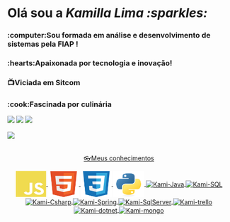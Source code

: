 <h1>Olá sou a <i>Kamilla Lima :sparkles:</i></h1>
<h3>:computer:Sou formada em análise e desenvolvimento de sistemas pela FIAP !</h3>
<h3>:hearts:Apaixonada por tecnologia e inovação!</h3>
<h3>📺Viciada em Sitcom</h3>
<h3>:cook:Fascinada por culinária</h3>
<a href="https://www.linkedin.com/in/kamillarodrigues/" target="_blank"><img src="https://img.shields.io/badge/-Linkedin-%23E4405F?style=for-the-badge&logo=linkedin&logoColor=white" target="_blank"></a>
<a href="https://letterboxd.com/KamillaLima/" target="_blank"><img src="https://img.shields.io/badge/-Letterboxd-%23E4405F?style=for-the-badge&logo=letterboxd&logoColor=white" target="_blank"></a>
<a href="https://www.skoob.com.br/usuario/10166297" target="_blank"><img src="https://img.shields.io/badge/-Skoob-%23E4405F?style=for-the-badge&logo=skoob&logoColor=white" target="_blank"></a>
<br>
<br>
<div align="left">
  <a href="https://github.com/KamillaLima">

  <img height="262em" src="https://github-readme-stats.vercel.app/api/top-langs/?username=KamillaLima&layout=compact&langs_count=7&theme=dracula"/>
</div>
<div align="center" style="display: inline_block"><br>
  <p>👓Meus conhecimentos</p>
  <img align="center" alt="Kami-Js" height="60" width="70" src="https://raw.githubusercontent.com/devicons/devicon/master/icons/javascript/javascript-plain.svg">
  <img align="center" alt="Kami-HTML" height="60" width="70" src="https://raw.githubusercontent.com/devicons/devicon/master/icons/html5/html5-original.svg">
  <img align="center" alt="Kami-CSS" height="60" width="70" src="https://raw.githubusercontent.com/devicons/devicon/master/icons/css3/css3-original.svg">
  <img align="center" alt="Kami-Python" height="60" width="70" src="https://raw.githubusercontent.com/devicons/devicon/master/icons/python/python-original.svg">
  <img align="center" alt="Kami-Java" height="60" width="70" src="https://cdn.jsdelivr.net/gh/devicons/devicon/icons/java/java-original.svg">
  <img align="center" alt="Kami-SQL" height="60" width="70" src="https://cdn.jsdelivr.net/gh/devicons/devicon/icons/oracle/oracle-original.svg">
   <img  align="center" alt="Kami-Csharp" height="60" width="70"  src="https://cdn.jsdelivr.net/gh/devicons/devicon/icons/csharp/csharp-original.svg" />
   <img align="center" alt="Kami-Spring" height="60" width="70" src="https://cdn.jsdelivr.net/gh/devicons/devicon/icons/spring/spring-original.svg"> 
  <img align="center" alt="Kami-SqlServer" height="60" width="70" src="https://cdn.jsdelivr.net/gh/devicons/devicon/icons/microsoftsqlserver/microsoftsqlserver-plain-wordmark.svg" />
   <img  align="center" alt="Kami-trello" height="60" width="70"  src="https://cdn.jsdelivr.net/gh/devicons/devicon/icons/trello/trello-plain-wordmark.svg" />
    <img align="center" alt="Kami-dotnet" height="60" width="70"  src="https://cdn.jsdelivr.net/gh/devicons/devicon/icons/dot-net/dot-net-plain-wordmark.svg" />
    <img align="center" alt="Kami-mongo" height="60" width="70" src="https://cdn.jsdelivr.net/gh/devicons/devicon/icons/mongodb/mongodb-original-wordmark.svg" />
</div>
